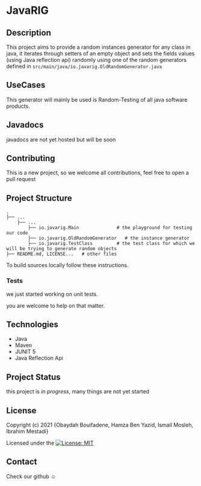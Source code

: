 # JavaRIG

Description
------------
This project aims to provide a random instances generator for any class in java,
it iterates through setters of an empty object and sets the fields values (using Java reflection api) 
randomly using one of the random generators defined in ``src/main/java/io.javarig.OldRandomGenerator.java``



UseCases
------------
This generator will mainly be used is Random-Testing of all java software products.

Javadocs
------------
javadocs are not yet hosted but will be soon


Contributing
------------
This is a new project, so we welcome all contributions, feel free to open a pull request

Project Structure
--------

    .
    ├── ...
        ├── ...    
            ├── io.javarig.Main              # the playground for testing our code
            ├── io.javarig.OldRandomGenerator   # the instance generator
            ├── io.javarig.TestClass         # the test class for which we will be trying to generate random objects
    ├── README.md, LICENSE...   # other files

To build sources locally follow these instructions.

### Tests

we just started working on unit tests.

you are welcome to help on that matter.

Technologies
--------

* Java
* Maven
* JUNIT 5
* Java Reflection Api

Project Status
-------
this project is _in progress_, many things are not yet started

License
-------

Copyright (c) 2021 {Obaydah Bouifadene, Hamza Ben Yazid, Ismail Mosleh, Ibrahim Mestadi}

Licensed under
the [![License: MIT](https://img.shields.io/badge/License-MIT-yellow.svg)](https://opensource.org/licenses/MIT)

Contact
-------
Check our github ☺
